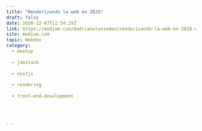 ```yaml
---
title: "Renderizando la web en 2020"
draft: false
date: 2020-12-07T11:54:29Z
link: https://medium.com/@adrianalonsodev/renderizando-la-web-en-2020-ed96a6d70748?source=rss------jamstack-5&utm_medium=RSS&utm_source=hune
site: medium.com
topic: Webdev
category:
  - meetup
  
  - jamstack
  
  - nextjs
  
  - rendering
  
  - front-end-development
  
   
  

---
```

